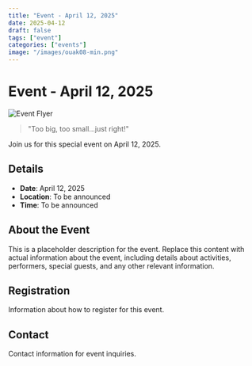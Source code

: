 ```yaml
---
title: "Event - April 12, 2025"
date: 2025-04-12
draft: false
tags: ["event"]
categories: ["events"]
image: "/images/ouak08-min.png"
---
```


# Event - April 12, 2025

![Event Flyer](/images/ouak08-min.png)

> "Too big, too small...just right!"

Join us for this special event on April 12, 2025.

## Details

- **Date**: April 12, 2025
- **Location**: To be announced
- **Time**: To be announced

## About the Event

This is a placeholder description for the event. Replace this content with actual information about the event, including details about activities, performers, special guests, and any other relevant information.

## Registration

Information about how to register for this event.

## Contact

Contact information for event inquiries.